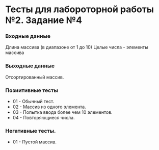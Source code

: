 # Тесты для лабороторной работы №2. Задание №4

### Входные данные
Длина массива (в диапазоне от 1 до 10)
Целые числа - элементы массива

### Выходные данные
Отсортированный массив.

### Позиитивные тесты
- 01 - Обычный тест.
- 02 - Массив из одного элемента.
- 03 - Попытка ввода более чем 10 элементов.
- 04 - Повторяющиеся числа.

### Негативные тесты.
- 01 - Пустой массив.